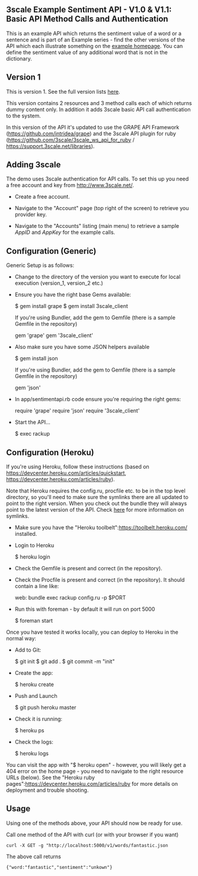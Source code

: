 ## 3scale Example Sentiment API - V1.0 & V1.1: Basic API Method Calls and Authentication

This is an example API which returns the sentiment value of a word or a sentence and is part of an Example series - find the other versions of the API which each illustrate something on the <a href="blob/directories/README.md">example homepage</a>. You can define the sentiment value of any additional word that is not in the dictionary.

##  Version 1

This is version 1. See the full version lists [here](https://github.com/3scale/sentiment-api-example/blob/master/README.md).

This version contains 2 resources and 3 method calls each of which returns dummy content only. In addition it adds 3scale basic API call authentication to the system.

In this version of the API it's updated to use the GRAPE API Framework (https://github.com/intridea/grape) and the 3scale API plugin for ruby (https://github.com/3scale/3scale_ws_api_for_ruby / https://support.3scale.net/libraries).

## Adding 3scale

The demo uses 3scale authentication for API calls. To set this up you need a free account and key from http://www.3scale.net/. 

 * Create a free account. 

 * Navigate to the "Account" page (top right of the screen) to retrieve you provider key.

 * Navigate to the "Accounts" listing (main menu) to retrieve a sample _AppID_ and _AppKey_ for the example calls.

## Configuration (Generic)

Generic Setup is as follows: 

 * Change to the directory of the version you want to execute for local execution (version_1, version_2 etc.)

 * Ensure you have the right base Gems available:

	$ gem install grape
	$ gem install 3scale_client
	
   If you're using Bundler, add the gem to Gemfile (there is a sample Gemfile in the repository)
	
	gem 'grape'
	gem '3scale_client'
	
 * Also make sure you have some JSON helpers available 

	$ gem install json
	
   If you're using Bundler, add the gem to Gemfile (there is a sample Gemfile in the repository)
	
	gem 'json'

 * In app/sentimentapi.rb code ensure you're requiring the right gems:
 
	require 'grape'
	require 'json'
	require '3scale_client'
	
 * Start the API...

	$ exec rackup
	

## Configuration (Heroku)

If you're using Heroku, follow these instructions (based on https://devcenter.heroku.com/articles/quickstart, https://devcenter.heroku.com/articles/ruby).

Note that Heroku requires the config.ru, procfile etc. to be in the top level directory, so you'll need to make sure the symlinks there are all updated to point to the right version. When you check out the bundle they will always point to the latest version of the API. Check <a href="">here</a> for more information on symlinks.


 * Make sure you have the "Heroku toolbelt":https://toolbelt.heroku.com/ installed.

 * Login to Heroku

	$ heroku login
	
 * Check the Gemfile is present and correct (in the repository).

 * Check the Procfile is present and correct (in the repository). It should contain a line like:

	web: bundle exec rackup config.ru -p $PORT

 * Run this with foreman - by default it will run on port 5000

	$ foreman start
	
Once you have tested it works locally, you can deploy to Heroku in the normal way:

 * Add to Git:

	$ git init
	$ git add .
	$ git commit -m "init"
	
 * Create the app:

	$ heroku create
	
 * Push and Launch

	$ git push heroku master
	
 * Check it is running: 

	$ heroku ps
	
 * Check the logs:

	$ heroku logs
	
You can visit the app with "$ heroku open" - however, you will likely get a 404 error on the home page - you need to navigate to the right resource URLs (below). See the "Heroku ruby pages":https://devcenter.heroku.com/articles/ruby for more details on deployment and trouble shooting.

## Usage

Using one of the methods above, your API should now be ready for use. 

Call one method of the API with curl (or with your browser if you want)

	curl -X GET -g "http://localhost:5000/v1/words/fantastic.json

The above call returns 

	{"word:"fantastic","sentiment":"unkown"}






